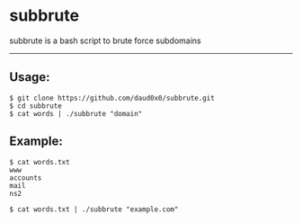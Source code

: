 # subbrute
subbrute is a bash script to brute force subdomains
___

## Usage:
	$ git clone https://github.com/daud0x0/subbrute.git
	$ cd subbrute
	$ cat words | ./subbrute "domain"
## Example:
	$ cat words.txt
	www
	accounts
	mail
	ns2

	$ cat words.txt | ./subbrute "example.com"
